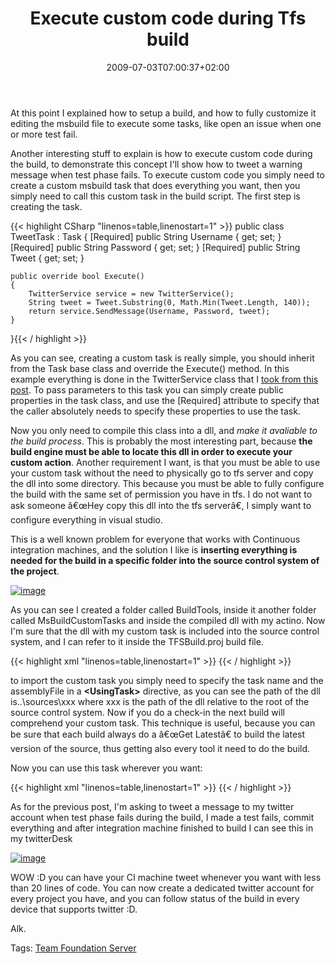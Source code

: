 ﻿---
title: "Execute custom code during Tfs build"
description: ""
date: 2009-07-03T07:00:37+02:00
draft: false
tags: [Team Foundation Server]
categories: [Team Foundation Server]
---
At this point I explained how to setup a build, and how to fully customize it editing the msbuild file to execute some tasks, like open an issue when one or more test fail.

Another interesting stuff to explain is how to execute custom code during the build, to demonstrate this concept I'll show how to tweet a warning message when test phase fails. To execute custom code you simply need to create a custom msbuild task that does everything you want, then you simply need to call this custom task in the build script. The first step is creating the task.

{{< highlight CSharp "linenos=table,linenostart=1" >}}
public class TweetTask : Task
{
    [Required]
    public String Username { get; set; }
    [Required]
    public String Password { get; set; }
    [Required]
    public String Tweet { get; set; }

    public override bool Execute()
    {
        TwitterService service = new TwitterService();
        String tweet = Tweet.Substring(0, Math.Min(Tweet.Length, 140));
        return service.SendMessage(Username, Password, tweet);
    }
}{{< / highlight >}}

<!-- Code inserted with Steve Dunn's Windows Live Writer Code Formatter Plugin.  http://dunnhq.com -->

As you can see, creating a custom task is really simple, you should inherit from the Task base class and override the Execute() method. In this example everything is done in the TwitterService class that I [took from this post](http://www.dreamincode.net/code/snippet2556.htm). To pass parameters to this task you can simply create public properties in the task class, and use the [Required] attribute to specify that the caller absolutely needs to specify these properties to use the task.

Now you only need to compile this class into a dll, and *make it avaliable to the build process*. This is probably the most interesting part, because  **the build engine must be able to locate this dll in order to execute your custom action**. Another requirement I want, is that you must be able to use your custom task without the need to physically go to tfs server and copy the dll into some directory. This because you must be able to fully configure the build with the same set of permission you have in tfs. I do not want to ask someone â€œHey copy this dll into the tfs serverâ€, I simply want to configure everything in visual studio.

This is a well known problem for everyone that works with Continuous integration machines, and the solution I like is  **inserting everything is needed for the build in a specific folder into the source control system of the project**.

[![image](https://www.codewrecks.com/blog/wp-content/uploads/2009/07/image-thumb6.png "image")](https://www.codewrecks.com/blog/wp-content/uploads/2009/07/image6.png)

As you can see I created a folder called BuildTools, inside it another folder called MsBuildCustomTasks and inside the compiled dll with my actino. Now I'm sure that the dll with my custom task is included into the source control system, and I can refer to it inside the TFSBuild.proj build file.

{{< highlight xml "linenos=table,linenostart=1" >}}
<UsingTask
        TaskName="DotNetMarche.MsBuildExtensions.Twitter.TweetTask"
         AssemblyFile="..\sources\BuildTools\MsBuildCustomTasks\DotNetMarche.MsBuildExtensions.dll"/>{{< / highlight >}}

<!-- Code inserted with Steve Dunn's Windows Live Writer Code Formatter Plugin.  http://dunnhq.com -->

to import the custom task you simply need to specify the task name and the assemblyFile in a  **&lt;UsingTask&gt;** directive, as you can see the path of the dll is..\sources\xxx where xxx is the path of the dll relative to the root of the source control system. Now if you do a check-in the next build will comprehend your custom task. This technique is useful, because you can be sure that each build always do a â€œGet Latestâ€ to build the latest version of the source, thus getting also every tool it need to do the build.

Now you can use this task wherever you want:

{{< highlight xml "linenos=table,linenostart=1" >}}
<TweetTask
    Condition="'$(IsDesktopBuild)' != 'true' and '$(TestSuccess)' != 'true'"
    Username="alkampfer" 
    Password="xxxxxxxxxxx" 
    Tweet="Unit Test Failure in build number: $(BuildNumber)" />{{< / highlight >}}

<!-- Code inserted with Steve Dunn's Windows Live Writer Code Formatter Plugin.  http://dunnhq.com -->

As for the previous post, I'm asking to tweet a message to my twitter account when test phase fails during the build, I made a test fails, commit everything and after integration machine finished to build I can see this in my twitterDesk

[![image](https://www.codewrecks.com/blog/wp-content/uploads/2009/07/image-thumb7.png "image")](https://www.codewrecks.com/blog/wp-content/uploads/2009/07/image7.png)

WOW :D you can have your CI machine tweet whenever you want with less than 20 lines of code. You can now create a dedicated twitter account for every project you have, and you can follow status of the build in every device that supports twitter :D.

Alk.

Tags: [Team Foundation Server](http://technorati.com/tag/Team%20Foundation%20Server)
